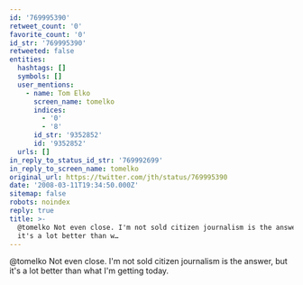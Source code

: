```yaml
---
id: '769995390'
retweet_count: '0'
favorite_count: '0'
id_str: '769995390'
retweeted: false
entities:
  hashtags: []
  symbols: []
  user_mentions:
    - name: Tom Elko
      screen_name: tomelko
      indices:
        - '0'
        - '8'
      id_str: '9352852'
      id: '9352852'
  urls: []
in_reply_to_status_id_str: '769992699'
in_reply_to_screen_name: tomelko
original_url: https://twitter.com/jth/status/769995390
date: '2008-03-11T19:34:50.000Z'
sitemap: false
robots: noindex
reply: true
title: >-
  @tomelko Not even close. I'm not sold citizen journalism is the answer, but
  it's a lot better than w…
---
```


@tomelko Not even close. I'm not sold citizen journalism is the answer, but it's a lot better than what I'm getting today.